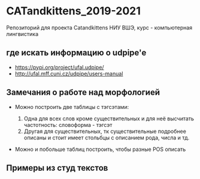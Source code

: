 # CATandkittens_2019-2021
Репозиторий для проекта Catandkittens НИУ ВШЭ, курс - компьютерная лингвистика

## где искать информацию о udpipe'е
* https://pypi.org/project/ufal.udpipe/
* http://ufal.mff.cuni.cz/udpipe/users-manual

## Замечания о работе над морфологией
* Можно построить две таблицы с тэгсэтами:
  1. Одна для всех слов кроме существительных и для неё высчитать частотность: словоформа - тэгсэт
  2. Другая для существительных, тк существительные подробнее описаны и стоит имеет стольбцы с описанием рода, числа и тд.
  
* Можно и побольше таблиц построить, чтобы разные POS описать

## Примеры из студ текстов

